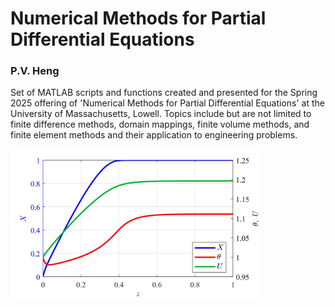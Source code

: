 # Numerical Methods for Partial Differential Equations
### P.V. Heng

Set of MATLAB scripts and functions created and presented for the Spring 2025 offering of 'Numerical Methods for Partial Differential Equations' at the University of Massachusetts, Lowell. Topics include but are not limited to finite difference methods, domain mappings, finite volume methods, and finite element methods and their application to engineering problems.

<img src="https://github.com/pheng044/Numerical_Methods_for_Partial_Differential_Equations/blob/main/Non-Linear%20Plug%20Flow%20Reactor%20Model/Data/PFR_test_XUT.jpg" width="400">
